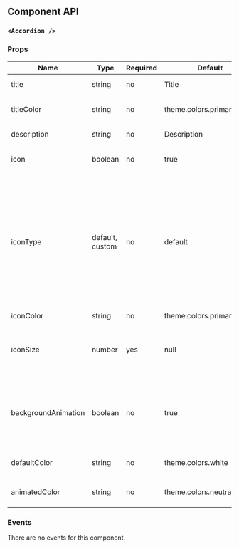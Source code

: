 ## Component API

### `<Accordion />`

### Props

| Name           | Type                 | Required | Default | Description                                                   |
| -------------- | -------------------- | -------- | ------- | ------------------------------------------------------------- |
| title           | string              | no       | Title | Accordion title
| titleColor | string               | no       | theme.colors.primary      | define the color for the title                        |
| description | string| no       | Description    | Accordion description                                              |
| icon    | boolean | no       | true    | icon for expand/hide description                                                  |
| iconType       | default, custom              | no       | default   | default icon using react-native-vector-icons or custom (custom image must be added as an svg image `ic_name` under images in xcode and in Android studio as a vector)                             |
| iconColor | string              | no       | theme.colors.primary   | icon color                        |
| iconSize       | number      | yes      | null    | component that will be wrapped inside the ListItem component  |
| backgroundAnimation          | boolean               | no       | true    | define there will be a background animation from `defaultColor`  to `animatedColor`|
| defaultColor          | string               | no       | theme.colors.white    | default accordion color |
| animatedColor          | string               | no       | theme.colors.neutralBorder    | animated accordion color |

### Events

There are no events for this component.
